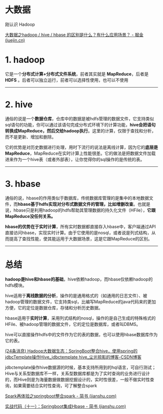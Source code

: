 # 大数据

刚认识 Hadoop

[大数据之hadoop / hive / hbase 的区别是什么？有什么应用场景？ - 掘金 (juejin.cn)](https://juejin.cn/post/6844903734699376648)

# 1. hadoop

它是一个**分布式计算+分布式文件系统**，前者其实就是 **MapReduce**，后者是 **HDFS** 。后者可以独立运行，前者可以选择性使用，也可以不使用

---

# 2. hive

通俗的说是一个**数据仓库**，仓库中的数据是被hdfs管理的数据文件，它支持类似sql语句的功能，你可以通过该语句完成分布式环境下的计算功能，**hive会把语句转换成MapReduce，然后交给hadoop执行**。这里的计算，仅限于查找和分析，而不是更新、增加和删除。

它的优势是对历史数据进行处理，用时下流行的说法是离线计算，因为它的**底层是MapReduce**，MapReduce在实时计算上性能很差。它的做法是把数据文件加载进来作为一个hive表（或者外部表），让你觉得你的sql操作的是传统的表。

---

# 3. hbase

通俗的说，hbase的作用类似于数据库，传统数据库管理的是集中的本地数据文件，而**hbase基于hdfs实现对分布式数据文件的管理，比如增删改查**。也就是说，hbase只是利用hadoop的hdfs帮助其管理数据的持久化文件（HFile），**它跟MapReduce没任何关系。**

**hbase的优势在于实时计算**，所有实时数据都直接存入hbase中，客户端通过API直接访问hbase，实现实时计算。由于它使用的是nosql，或者说是列式结构，从而提高了查找性能，使其能运用于大数据场景，这是它跟MapReduce的区别。

---

# 总结

**hadoop是hive和hbase的基础**，hive依赖hadoop，而hbase仅依赖hadoop的hdfs模块。

hive适用于**离线数据的分析**，操作的是通用格式的（如通用的日志文件）、被hadoop管理的数据文件，它支持类sql，比编写MapReduce的java代码来的更加方便，它的定位是数据仓库，存储和分析历史数据。

hbase适用于**实时计算**，采用列式结构的nosql，操作的是自己生成的特殊格式的HFile、被hadoop管理的数据文件，它的定位是数据库，或者叫DBMS。

hive可以直接操作hdfs中的文件作为它的表的数据，也可以使用hbase数据库作为它的表。

[(24条消息) Hadoop大数据生态：SpringBoot整合hive，使用spring的jdbcTemplate操作Hive_jdbctemplate hive_尘光掠影的博客-CSDN博客](https://blog.csdn.net/alan_liuyue/article/details/90314676)

jdbctemplate操作hive数据源的时候，基本支持所用到的hql语言，可自行测试；
Hive与关系型数据库不一样，关系型数据库都是为了实时查询的业务进行设计的，而Hive则是为海量数据做数据挖掘设计的，实时性很差，一般不做实时性查询，如果需要结合实时性查询，可了解整合spark

[Spark再体验之springboot整合spark - 简书 (jianshu.com)](https://www.jianshu.com/p/69d4547688c9)

[实战代码（十一）：Springboot集成Hbase - 简书 (jianshu.com)](https://www.jianshu.com/p/f0c572bba707)

